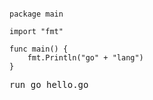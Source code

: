 <pre><code class="Go">
package main

import "fmt"

func main() {
	fmt.Println("go" + "lang")
}
</code></pre>

<pre>
run go hello.go
</pre>
